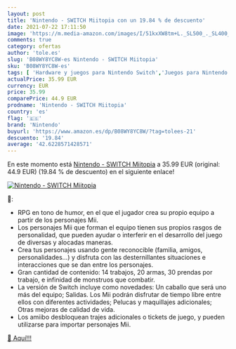 ```yaml
---
layout: post
title: 'Nintendo - SWITCH Miitopia con un 19.84 % de descuento'
date: 2021-07-22 17:11:50
image: 'https://m.media-amazon.com/images/I/51kxXW8tm+L._SL500_._SL400_.jpg'
comments: true
category: ofertas
author: 'tole.es'
slug: 'B08WY8YC8W-es Nintendo - SWITCH Miitopia'
sku: 'B08WY8YC8W-es'
tags: [ 'Hardware y juegos para Nintendo Switch','Juegos para Nintendo Switch','Videojuegos','nintendo', ]
actualPrice: 35.99 EUR
currency: EUR
price: 35.99
comparePrice: 44.9 EUR
prodname: 'Nintendo - SWITCH Miitopia'
country: 'es'
flag: '🇪🇸'
brand: 'Nintendo'
buyurl: 'https://www.amazon.es/dp/B08WY8YC8W/?tag=tolees-21'
descuento: '19.84'
average: '42.6228571428571'
---
```


En este momento está [Nintendo - SWITCH Miitopia](https://www.amazon.es/dp/B08WY8YC8W/?tag=tolees-21) a 35.99 EUR (original: 44.9 EUR) (19.84 %  de descuento) en el siguiente enlace!

[![Nintendo - SWITCH Miitopia](https://m.media-amazon.com/images/I/51kxXW8tm+L._SL500_._SL400_.jpg)](https://www.amazon.es/dp/B08WY8YC8W/?tag=tolees-21)

🔎:

- RPG en tono de humor, en el que el jugador crea su propio equipo a partir de los personajes Mii.
- Los personajes Mii que forman el equipo tienen sus propios rasgos de personalidad, que pueden ayudar o interferir en el desarrollo del juego de diversas y alocadas maneras.
- Crea tus personajes usando gente reconocible (familia, amigos, personalidades…) y disfruta con las desternillantes situaciones e interacciones que se dan entre los personajes.
- Gran cantidad de contenido: 14 trabajos, 20 armas, 30 prendas por trabajo, e infinidad de monstruos que combatir.
- La versión de Switch incluye como novedades: Un caballo que será uno más del equipo; Salidas. Los Mii podrán disfrutar de tiempo libre entre ellos con diferentes actividades; Pelucas y maquillajes adicionales; Otras mejoras de calidad de vida.
- Los amiibo desbloquean trajes adicionales o tickets de juego, y pueden utilizarse para importar personajes Mii.

[🛒 Aquí!!!](https://www.amazon.es/dp/B08WY8YC8W/?tag=tolees-21)
